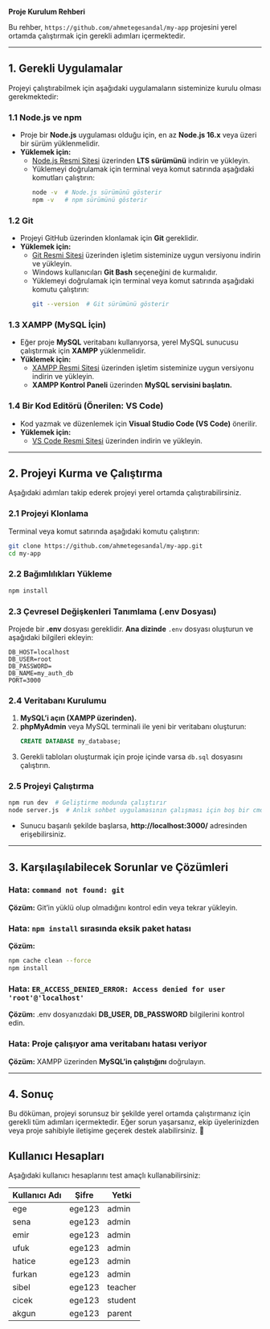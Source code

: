 **Proje Kurulum Rehberi**

Bu rehber, `https://github.com/ahmetegesandal/my-app` projesini yerel ortamda çalıştırmak için gerekli adımları içermektedir.

---

## **1. Gerekli Uygulamalar**

Projeyi çalıştırabilmek için aşağıdaki uygulamaların sisteminize kurulu olması gerekmektedir:

### **1.1 Node.js ve npm**

- Proje bir **Node.js** uygulaması olduğu için, en az **Node.js 16.x** veya üzeri bir sürüm yüklenmelidir.
- **Yüklemek için:**
  - [Node.js Resmi Sitesi](https://nodejs.org/) üzerinden **LTS sürümünü** indirin ve yükleyin.
  - Yüklemeyi doğrulamak için terminal veya komut satırında aşağıdaki komutları çalıştırın:
    ```bash
    node -v  # Node.js sürümünü gösterir
    npm -v   # npm sürümünü gösterir
    ```

### **1.2 Git**

- Projeyi GitHub üzerinden klonlamak için **Git** gereklidir.
- **Yüklemek için:**
  - [Git Resmi Sitesi](https://git-scm.com/) üzerinden işletim sisteminize uygun versiyonu indirin ve yükleyin.
  - Windows kullanıcıları **Git Bash** seçeneğini de kurmalıdır.
  - Yüklemeyi doğrulamak için terminal veya komut satırında aşağıdaki komutu çalıştırın:
    ```bash
    git --version  # Git sürümünü gösterir
    ```

### **1.3 XAMPP (MySQL İçin)**

- Eğer proje **MySQL** veritabanı kullanıyorsa, yerel MySQL sunucusu çalıştırmak için **XAMPP** yüklenmelidir.
- **Yüklemek için:**
  - [XAMPP Resmi Sitesi](https://www.apachefriends.org/) üzerinden işletim sisteminize uygun versiyonu indirin ve yükleyin.
  - **XAMPP Kontrol Paneli** üzerinden **MySQL servisini başlatın.**

### **1.4 Bir Kod Editörü (Önerilen: VS Code)**

- Kod yazmak ve düzenlemek için **Visual Studio Code (VS Code)** önerilir.
- **Yüklemek için:**
  - [VS Code Resmi Sitesi](https://code.visualstudio.com/) üzerinden indirin ve yükleyin.

---

## **2. Projeyi Kurma ve Çalıştırma**

Aşağıdaki adımları takip ederek projeyi yerel ortamda çalıştırabilirsiniz.

### **2.1 Projeyi Klonlama**

Terminal veya komut satırında aşağıdaki komutu çalıştırın:

```bash
git clone https://github.com/ahmetegesandal/my-app.git
cd my-app
```

### **2.2 Bağımlılıkları Yükleme**

```bash
npm install
```

### **2.3 Çevresel Değişkenleri Tanımlama (.env Dosyası)**

Projede bir **.env** dosyası gereklidir. **Ana dizinde** `.env` dosyası oluşturun ve aşağıdaki bilgileri ekleyin:

```env
DB_HOST=localhost
DB_USER=root
DB_PASSWORD=
DB_NAME=my_auth_db
PORT=3000
```

### **2.4 Veritabanı Kurulumu**

1. **MySQL’i açın (XAMPP üzerinden).**
2. **phpMyAdmin** veya MySQL terminali ile yeni bir veritabanı oluşturun:
   ```sql
   CREATE DATABASE my_database;
   ```
3. Gerekli tabloları oluşturmak için proje içinde varsa `db.sql` dosyasını çalıştırın.

### **2.5 Projeyi Çalıştırma**

```bash
npm run dev  # Geliştirme modunda çalıştırır
node server.js  # Anlık sohbet uygulamasının çalışması için boş bir cmd de başlatmak gerekli.
```

- Sunucu başarılı şekilde başlarsa, **http://localhost:3000/** adresinden erişebilirsiniz.

---

## **3. Karşılaşılabilecek Sorunlar ve Çözümleri**

### **Hata: `command not found: git`**

**Çözüm:** Git’in yüklü olup olmadığını kontrol edin veya tekrar yükleyin.

### **Hata: `npm install` sırasında eksik paket hatası**

**Çözüm:**

```bash
npm cache clean --force
npm install
```

### **Hata: `ER_ACCESS_DENIED_ERROR: Access denied for user 'root'@'localhost'`**

**Çözüm:** .env dosyanızdaki **DB_USER, DB_PASSWORD** bilgilerini kontrol edin.

### **Hata: Proje çalışıyor ama veritabanı hatası veriyor**

**Çözüm:** XAMPP üzerinden **MySQL’in çalıştığını** doğrulayın.

---

## **4. Sonuç**

Bu döküman, projeyi sorunsuz bir şekilde yerel ortamda çalıştırmanız için gerekli tüm adımları içermektedir. Eğer sorun yaşarsanız, ekip üyelerinizden veya proje sahibiyle iletişime geçerek destek alabilirsiniz. 🚀

## Kullanıcı Hesapları

Aşağıdaki kullanıcı hesaplarını test amaçlı kullanabilirsiniz:

| Kullanıcı Adı | Şifre  | Yetki   |
| ------------- | ------ | ------- |
| ege           | ege123 | admin   |
| sena          | ege123 | admin   |
| emir          | ege123 | admin   |
| ufuk          | ege123 | admin   |
| hatice        | ege123 | admin   |
| furkan        | ege123 | admin   |
| sibel         | ege123 | teacher |
| cicek         | ege123 | student |
| akgun         | ege123 | parent  |
